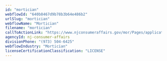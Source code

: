 ```yaml
---
id: "mortician"
webflowId: "640b8467d9b78b3b64e486b2"
urlSlug: "mortician"
webflowName: "Mortician"
filename: "mortician"
callToActionLink: "https://www.njconsumeraffairs.gov/mor/Pages/applications.aspx"
agencyId: nj-consumer-affairs
divisionPhone: "(973) 504-6425"
webflowIndustry: "Mortician"
licenseCertificationClassification: "LICENSE"
---
```

